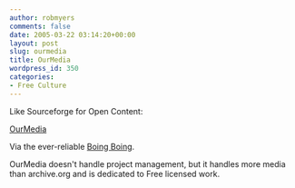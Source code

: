 ```yaml
---
author: robmyers
comments: false
date: 2005-03-22 03:14:20+00:00
layout: post
slug: ourmedia
title: OurMedia
wordpress_id: 350
categories:
- Free Culture
---
```


Like Sourceforge for Open Content:  
  
[OurMedia](http://ourmedia.org/)   
  
Via the ever-reliable [Boing Boing](http://www.boingboing.net/).  
  
OurMedia doesn't handle project management, but it handles more media than archive.org and is dedicated to Free licensed work.

  


